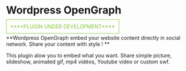Wordpress OpenGraph
=======

<span style="color:#87C440;border:1px solid #87C440;padding:10px;">
****PLUGIN UNDER DEVELOPMENT****
</span>

**Wordpress OpenGraph embed your website content directly in social network. Share your content with style ! **

This plugin alow you to embed what you want. Share simple picture, slideshow, animated gif, mp4 vidéos, Youtube video or custom swf.
